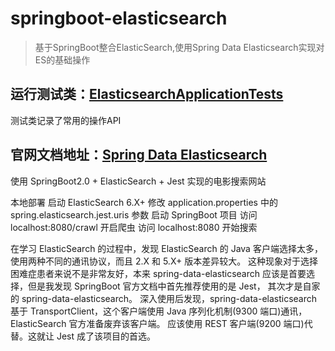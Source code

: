 # springboot-elasticsearch

> 基于SpringBoot整合ElasticSearch,使用Spring Data Elasticsearch实现对ES的基础操作

## 运行测试类：[ElasticsearchApplicationTests](https://github.com/suxiongwei/springboot-elasticsearch/blob/master/src/test/java/com/sxw/elasticsearch/ElasticsearchApplicationTests.java)

测试类记录了常用的操作API

## 官网文档地址：[Spring Data Elasticsearch](https://docs.spring.io/spring-data/elasticsearch/docs/current/reference/html/)


使用 SpringBoot2.0 + ElasticSearch + Jest 实现的电影搜索网站

本地部署
启动 ElasticSearch 6.X+
修改 application.properties 中的 spring.elasticsearch.jest.uris 参数
启动 SpringBoot 项目
访问 localhost:8080/crawl 开启爬虫
访问 localhost:8080 开始搜索


在学习 ElasticSearch 的过程中，发现 ElasticSearch 的 Java 客户端选择太多，使用两种不同的通讯协议，而且 2.X 和 5.X+ 版本差异较大。
这种现象对于选择困难症患者来说不是非常友好，本来 spring-data-elasticsearch 应该是首要选择，但是我发现 SpringBoot 官方文档中首先推荐使用的是 Jest， 其次才是自家的 spring-data-elasticsearch。
深入使用后发现，spring-data-elasticsearch 基于 TransportClient，这个客户端使用 Java 序列化机制(9300 端口)通讯，ElasticSearch 官方准备废弃该客户端。
应该使用 REST 客户端(9200 端口)代替。这就让 Jest 成了该项目的首选。


